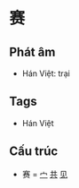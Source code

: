 # 赛

## Phát âm
* Hán Việt: trại

## Tags
* Hán Việt

## Cấu trúc
* 赛 = [宀](宀.md) [共](共.md) [见](见.md)

<script>window.HANZI_FIELD='赛';</script>